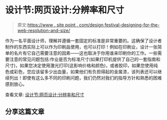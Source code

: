 # 设计节:网页设计:分辨率和尺寸

> 原文:[https://www . site point . com/design festival-designing-for-the-web-resolution-and-size/](https://www.sitepoint.com/designfestival-designing-for-the-web-resolution-and-size/)

作为一名平面设计师，理解并遵循一套固定的标准是非常重要的。这确保了设计者制作的东西实际上可以作为印刷品使用，也可以打印！例如在印刷业，设计一张简单的名片有它自己需要注意的因素——这也取决于你用谁来印刷你的工作。一些需要注意的常见问题包括:作业是否为标准尺寸(如果打印机提供了自己的一套指南和尺寸)，如果您决定使用激光打印(这影响价格和颜色)，或者胶印，如果您使用纯色或彩色，您应该留多少出血量，如果他们有负担得起的金属漆，该列表还可以继续列出！即使有这么多不同的印刷问题，我们仍然对我们的指导方针和熟悉的困难感到放心。

查看文章:
[设计节:网页设计:分辨率和尺寸](http://feedproxy.google.com/~r/DesignFestival/~3/wOX6eGyTl5U/ "DesignFestival: Designing for the Web: Resolution and Size")

## 分享这篇文章